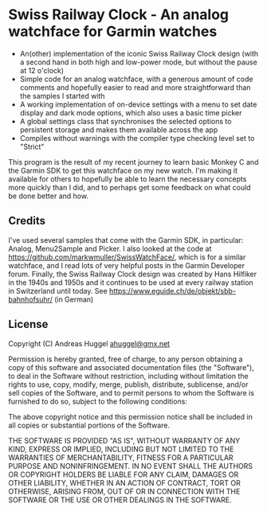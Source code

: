 # Swiss Railway Clock - An analog watchface for Garmin watches

- An(other) implementation of the iconic Swiss Railway Clock design (with a second hand in both high and low-power mode, but without the pause at 12 o'clock)
- Simple code for an analog watchface, with a generous amount of code comments and hopefully easier to read and more straightforward than the samples I started with
- A working implementation of on-device settings with a menu to set date display and dark mode options, which also uses a basic time picker
- A global settings class that synchronises the selected options to persistent storage and makes them available across the app
- Compiles without warnings with the compiler type checking level set to "Strict"

This program is the result of my recent journey to learn basic Monkey C and the Garmin SDK to get this watchface on my 
new watch. I'm making it available for others to hopefully be able to learn the necessary concepts more quickly than I did, 
and to perhaps get some feedback on what could be done better and how.

## Credits

I've used several samples that come with the Garmin SDK, in particular: Analog, Menu2Sample and Picker.
I also looked at the code at https://github.com/markwmuller/SwissWatchFace/, which is for a similar watchface, and
I read lots of very helpful posts in the Garmin Developer forum.
Finally, the Swiss Railway Clock design was created by Hans Hilfiker in the 1940s and 1950s and it continues to be used at
every railway station in Switzerland until today. See https://www.eguide.ch/de/objekt/sbb-bahnhofsuhr/ (in German)

## License

Copyright (C) Andreas Huggel <ahuggel@gmx.net>

Permission is hereby granted, free of charge, to any person obtaining a copy of this software
and associated documentation files (the "Software"), to deal in the Software without 
restriction, including without limitation the rights to use, copy, modify, merge, publish, 
distribute, sublicense, and/or sell copies of the Software, and to permit persons to whom the 
Software is furnished to do so, subject to the following conditions:

The above copyright notice and this permission notice shall be included in all copies or 
substantial portions of the Software.

THE SOFTWARE IS PROVIDED "AS IS", WITHOUT WARRANTY OF ANY KIND, EXPRESS OR IMPLIED, INCLUDING 
BUT NOT LIMITED TO THE WARRANTIES OF MERCHANTABILITY, FITNESS FOR A PARTICULAR PURPOSE AND 
NONINFRINGEMENT. IN NO EVENT SHALL THE AUTHORS OR COPYRIGHT HOLDERS BE LIABLE FOR ANY CLAIM, 
DAMAGES OR OTHER LIABILITY, WHETHER IN AN ACTION OF CONTRACT, TORT OR OTHERWISE, ARISING FROM, 
OUT OF OR IN CONNECTION WITH THE SOFTWARE OR THE USE OR OTHER DEALINGS IN THE SOFTWARE.
